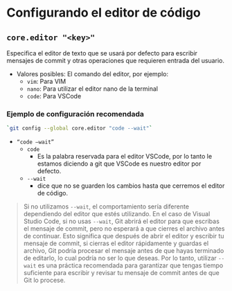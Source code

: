 # Configurando el editor de código

## `core.editor "<key>"`

Especifica el editor de texto que se usará por defecto para escribir mensajes de commit y otras operaciones que requieren entrada del usuario.

* Valores posibles: El comando del editor, por ejemplo:
  * `vim`: Para VIM
  * `nano`: Para utilizar el editor nano de la terminal
  * `code`: Para VSCode

### Ejemplo de configuración recomendada

```zsh
`git config --global core.editor "code --wait"`
```

* `“code —wait”`
  * `code`
    * Es la palabra reservada para el editor VSCode, por lo tanto le estamos diciendo a git que VSCode es nuestro editor por defecto.
  * `--wait`
    * dice que no se guarden los cambios hasta que cerremos el editor de código.

>Si no utilizamos `--wait`, el comportamiento sería diferente dependiendo del editor que estés utilizando. En el caso de Visual Studio Code, si no usas `--wait`, Git abrirá el editor para que escribas el mensaje de commit, pero no esperará a que cierres el archivo antes de continuar. Esto significa que después de abrir el editor y escribir tu mensaje de commit, si cierras el editor rápidamente y guardas el archivo, Git podría procesar el mensaje antes de que hayas terminado de editarlo, lo cual podría no ser lo que deseas.
>Por lo tanto, utilizar `--wait` es una práctica recomendada para garantizar que tengas tiempo suficiente para escribir y revisar tu mensaje de commit antes de que Git lo procese.
